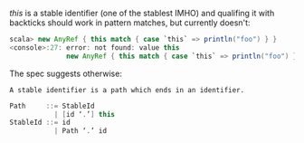*this* is a stable identifier (one of the stablest IMHO) and qualifing it with backticks should work in pattern matches, but currently doesn't:

```scala
scala> new AnyRef { this match { case `this` => println("foo") } }
<console>:27: error: not found: value this
              new AnyRef { this match { case `this` => println("foo") } }

```
The spec suggests otherwise:

```
A stable identifier is a path which ends in an identifier.
```

```scala
Path     ::= StableId
           | [id ‘.’] this
StableId ::= id
           | Path ‘.’ id
```
